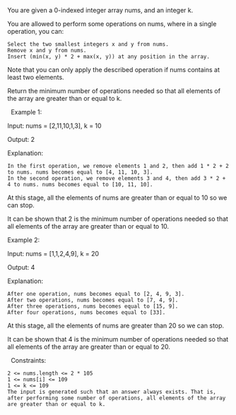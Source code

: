 You are given a 0-indexed integer array nums, and an integer k.

You are allowed to perform some operations on nums, where in a single operation, you can:


	Select the two smallest integers x and y from nums.
	Remove x and y from nums.
	Insert (min(x, y) * 2 + max(x, y)) at any position in the array.


Note that you can only apply the described operation if nums contains at least two elements.

Return the minimum number of operations needed so that all elements of the array are greater than or equal to k.

 
Example 1:


Input: nums = [2,11,10,1,3], k = 10

Output: 2

Explanation:


	In the first operation, we remove elements 1 and 2, then add 1 * 2 + 2 to nums. nums becomes equal to [4, 11, 10, 3].
	In the second operation, we remove elements 3 and 4, then add 3 * 2 + 4 to nums. nums becomes equal to [10, 11, 10].


At this stage, all the elements of nums are greater than or equal to 10 so we can stop. 

It can be shown that 2 is the minimum number of operations needed so that all elements of the array are greater than or equal to 10.


Example 2:


Input: nums = [1,1,2,4,9], k = 20

Output: 4

Explanation:


	After one operation, nums becomes equal to [2, 4, 9, 3]. 
	After two operations, nums becomes equal to [7, 4, 9]. 
	After three operations, nums becomes equal to [15, 9]. 
	After four operations, nums becomes equal to [33].


At this stage, all the elements of nums are greater than 20 so we can stop. 

It can be shown that 4 is the minimum number of operations needed so that all elements of the array are greater than or equal to 20.


 
Constraints:


	2 <= nums.length <= 2 * 105
	1 <= nums[i] <= 109
	1 <= k <= 109
	The input is generated such that an answer always exists. That is, after performing some number of operations, all elements of the array are greater than or equal to k.

